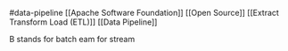 #data-pipeline 
[[Apache Software Foundation]]
[[Open Source]]
[[Extract Transform Load (ETL)]]
[[Data Pipeline]]

B stands for batch
eam for stream